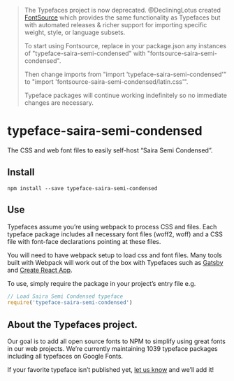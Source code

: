 >The Typefaces project is now deprecated. @DecliningLotus created
[FontSource](https://github.com/fontsource/fontsource) which provides the
same functionality as Typefaces but with automated releases & richer
support for importing specific weight, style, or language subsets.
>
>To start using Fontsource, replace in your package.json any instances of
"typeface-saira-semi-condensed" with "fontsource-saira-semi-condensed".
>
> Then change imports from "import 'typeface-saira-semi-condensed'" to "import 'fontsource-saira-semi-condensed/latin.css'".
>
>Typeface packages will continue working indefinitely so no immediate
>changes are necessary.

# typeface-saira-semi-condensed

The CSS and web font files to easily self-host “Saira Semi Condensed”.

## Install

`npm install --save typeface-saira-semi-condensed`

## Use

Typefaces assume you’re using webpack to process CSS and files. Each typeface
package includes all necessary font files (woff2, woff) and a CSS file with
font-face declarations pointing at these files.

You will need to have webpack setup to load css and font files. Many tools built
with Webpack will work out of the box with Typefaces such as [Gatsby](https://github.com/gatsbyjs/gatsby)
and [Create React App](https://github.com/facebookincubator/create-react-app).

To use, simply require the package in your project’s entry file e.g.

```javascript
// Load Saira Semi Condensed typeface
require('typeface-saira-semi-condensed')
```

## About the Typefaces project.

Our goal is to add all open source fonts to NPM to simplify using great fonts in
our web projects. We’re currently maintaining 1039 typeface packages
including all typefaces on Google Fonts.

If your favorite typeface isn’t published yet, [let us know](https://github.com/KyleAMathews/typefaces)
and we’ll add it!
